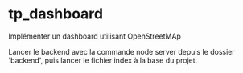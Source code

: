 # tp_dashboard
Implémenter un dashboard utilisant OpenStreetMAp

Lancer le backend avec la commande node server depuis le dossier 'backend',
puis lancer le fichier index à la base du projet.
